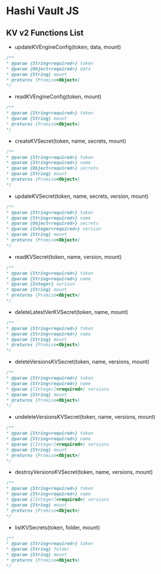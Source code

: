 # Hashi Vault JS

## KV v2 Functions List

* updateKVEngineConfig(token, data, mount)

```javascript
/**
* @param {String<required>} token
* @param {Object<required>} data
* @param {String} mount
* @returns {Promise<Object>}
*/
```

* readKVEngineConfig(token, mount)

```javascript
/**
* @param {String<required>} token
* @param {String} mount
* @returns {Promise<Object>}
*/
```

* createKVSecret(token, name, secrets, mount)

```javascript
/**
* @param {String<required>} token
* @param {String<required>} name
* @param {Object<required>} secrets
* @param {String} mount
* @returns {Promise<Object>}
*/
```

* updateKVSecret(token, name, secrets, version, mount)

```javascript
/**
* @param {String<required>} token
* @param {String<required>} name
* @param {Object<required>} secrets
* @param {Integer<required>} version
* @param {String} mount
* @returns {Promise<Object>}
*/
```

* readKVSecret(token, name, version, mount)

```javascript
/**
* @param {String<required>} token
* @param {String<required>} name
* @param {Integer} version
* @param {String} mount
* @returns {Promise<Object>}
*/
```

* deleteLatestVerKVSecret(token, name, mount)

```javascript
/**
* @param {String<required>} token
* @param {String<required>} name
* @param {String} mount
* @returns {Promise<Object>}
*/
```

* deleteVersionsKVSecret(token, name, versions, mount)

```javascript
/**
* @param {String<required>} token
* @param {String<required>} name
* @param {[Integer]<required>} versions
* @param {String} mount
* @returns {Promise<Object>}
*/
```

* undeleteVersionsKVSecret(token, name, versions, mount)

```javascript
/**
* @param {String<required>} token
* @param {String<required>} name
* @param {[Integer]<required>} versions
* @param {String} mount
* @returns {Promise<Object>}
*/
```

* destroyVersionsKVSecret(token, name, versions, mount)

```javascript
/**
* @param {String<required>} token
* @param {String<required>} name
* @param {[Integer]<required>} versions
* @param {String} mount
* @returns {Promise<Object>}
*/
```

* listKVSecrets(token, folder, mount)

```javascript
/**
* @param {String<required>} token
* @param {String} folder
* @param {String} mount
* @returns {Promise<Object>}
*/
```
